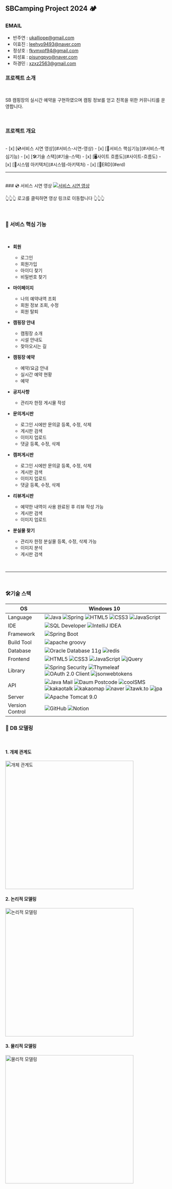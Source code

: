 ## SBCamping Project 2024 🏕

### EMAIL
- 반주연 : <ukalliope@gmail.com>
- 이효진 : <leehyo9493@naver.com>
- 정상호 : <fkvmxpf94@gmail.com>
- 피성표 : <pisungpyo@naver.com>
- 하경민 : <xzxz2563@gmail.com>

### 프로젝트 소개
<br>

SB 캠핑장의 실시간 예약을 구현하였으며 캠핑 정보를 얻고 친목을 위한 커뮤니티를 운영합니다.

<br>


### 프로젝트 개요
<br>
- [x] [💿서비스 시연 영상](#서비스-시연-영상)
- [x] [🎯서비스 핵심기능](#서비스-핵심기능)
- [x] [🛠기술 스택](#기술-스택)
- [x] [🖥사이트 흐름도](#사이트-흐름도)
- [x] [🚧시스템 아키텍처](#시스템-아키텍처)
- [x] [📖ERD](#erd)
<br>
<hr/>
<br>
### 💿 서비스 시연 영상

<a href="https://youtu.be/xVME9QKvWd0" target="_blank">
    <img src="https://github.com/vanjooda/SBC2024/blob/main/sbc_front/src/images/logo/logo2-7.png" alt="서비스 시연 영상">
</a>

👆👆👆 로고를 클릭하면 영상 링크로 이동합니다 👆👆👆

<br>

### 🎯 서비스 핵심 기능

<br>

- **회원**
  - 로그인
  - 회원가입
  - 아이디 찾기
  - 비밀번호 찾기

- **마이페이지**
  - 나의 예약내역 조회
  - 회원 정보 조회, 수정
  - 회원 탈퇴

- **캠핑장 안내**
  - 캠핑장 소개
  - 시설 안내도
  - 찾아오시는 길

- **캠핑장 예약**
  - 예약/요금 안내
  - 실시간 예약 현황
  - 예약

- **공지사항**
  - 관리자 한정 게시물 작성

- **문의게시판**
  - 로그인 시에만 문의글 등록, 수정, 삭제
  - 게시판 검색
  - 이미지 업로드
  - 댓글 등록, 수정, 삭제

- **캠퍼게시판**
  - 로그인 시에만 문의글 등록, 수정, 삭제
  - 게시판 검색
  - 이미지 업로드
  - 댓글 등록, 수정, 삭제

- **리뷰게시판**
  - 예약한 내역이 사용 완료된 후 리뷰 작성 가능
  - 게시판 검색
  - 이미지 업로드

- **분실물 찾기**
  - 관리자 한정 분실물 등록, 수정, 삭제 가능
  - 이미지 분석
  - 게시판 검색
<br>
<hr />
<br>

### 🛠기술 스택
OS | Windows 10
--- | --- |
Language | ![Java](https://img.shields.io/badge/JAVA-000?style=for-the-badge&logo=java&logoColor=white) ![Spring](https://img.shields.io/badge/Spring-000?style=for-the-badge&logo=spring&logoColor=white) ![HTML5](https://img.shields.io/badge/html5-000?style=for-the-badge&logo=html5&logoColor=white) ![CSS3](https://img.shields.io/badge/css3-000?style=for-the-badge&logo=css3&logoColor=white) ![JavaScript](https://img.shields.io/badge/javascript-000?style=for-the-badge&logo=javascript&logoColor=white)
IDE | ![SQL Developer](https://img.shields.io/badge/SQL%20Developer-000?style=for-the-badge&logo=oracle&logoColor=white) ![IntelliJ IDEA](https://img.shields.io/badge/IntelliJ%20IDEA-000?style=for-the-badge&logo=intellijidea&logoColor=white)
Framework | ![Spring Boot](https://img.shields.io/badge/Spring%20Boot-6DB33F?style=for-the-badge&logo=springboot&logoColor=white) 
Build Tool | ![apache groovy](https://img.shields.io/badge/Apache%20Groovy-4298B8?style=for-the-badge&logo=apachegroovy&logoColor=white)
Database | ![Oracle Database 11g](https://img.shields.io/badge/Oracle-F80000?style=for-the-badge&logo=oracle&logoColor=white) ![redis](https://img.shields.io/badge/redis-FF4438?style=for-the-badge&logo=redis&logoColor=white)
Frontend | ![HTML5](https://img.shields.io/badge/html5-E34F26?style=for-the-badge&logo=html5&logoColor=white) ![CSS3](https://img.shields.io/badge/css3-1572B6?style=for-the-badge&logo=css3&logoColor=white) ![JavaScript](https://img.shields.io/badge/javascript-F7DF1E?style=for-the-badge&logo=javascript&logoColor=black) ![jQuery](https://img.shields.io/badge/jQuery-0769AD?style=for-the-badge&logo=jquery&logoColor=white)
Library | ![Spring Security](https://img.shields.io/badge/spring%20security-6DB33F?style=for-the-badge&logo=springsecurity&logoColor=white) ![Thymeleaf](https://img.shields.io/badge/thymeleaf-005F0F?style=for-the-badge&logo=thymeleaf&logoColor=white) ![OAuth 2.0 Client](https://img.shields.io/badge/OAuth%202.0%20Client-4b4b4b?style=for-the-badge) ![jsonwebtokens](https://img.shields.io/badge/json%20web%20tokens-000000?style=for-the-badge&logo=jsonwebtokens&logoColor=white)
API | ![Java Mail](https://img.shields.io/badge/Java%20Mail-3a75b0?style=for-the-badge) ![Daum Postcode](https://img.shields.io/badge/Daum%20Postcode-f94756?style=for-the-badge) ![coolSMS](https://img.shields.io/badge/cool%20SMS-f7943a?style=for-the-badge) ![kakaotalk](https://img.shields.io/badge/kakaotalk-FFCD00?style=for-the-badge) ![kakaomap](https://img.shields.io/badge/kakaomap-FFCD00?style=for-the-badge) ![naver](https://img.shields.io/badge/naver-03C75A?style=for-the-badge) ![tawk.to](https://img.shields.io/badge/tawk.to-000?style=for-the-badge&logo=tawk.to&logoColor=white) ![jpa](https://img.shields.io/badge/jpa-000?style=for-the-badge&logo=jpa&logoColor=white) 
Server |![Apache Tomcat 9.0](https://img.shields.io/badge/Apache%20Tomcat%20-F8DC75?style=for-the-badge&logo=apachetomcat&logoColor=black)
Version Control | ![GitHub](https://img.shields.io/badge/GitHub-181717?style=for-the-badge&logo=GitHub&logoColor=white) ![Notion](https://img.shields.io/badge/notion-000000?style=for-the-badge&logo=notion&logoColor=white)


### 📖 DB 모델링

<br>

#### 1. 개체 관계도
<img src="https://github.com/vanjooda/SBC2024/blob/main/%EA%B0%9C%EC%B2%B4%EA%B4%80%EA%B3%84%EB%8F%84_%EC%B5%9C%EC%A2%85.png" alt="개체 관계도" width="400">

<br>

#### 2. 논리적 모델링
<img src="https://github.com/vanjooda/SBC2024/blob/main/%EB%85%BC%EB%A6%AC%EC%A0%81%EB%AA%A8%EB%8D%B8_%EC%B5%9C%EC%A2%85.png" alt="논리적 모델링" width="400">

<br>

#### 3. 물리적 모델링
<img src="https://github.com/vanjooda/SBC2024/blob/main/%EB%AC%BC%EB%A6%AC%EC%A0%81%EB%AA%A8%EB%8D%B8_%EC%B5%9C%EC%A2%85.png" alt="물리적 모델링" width="400">

<br>
